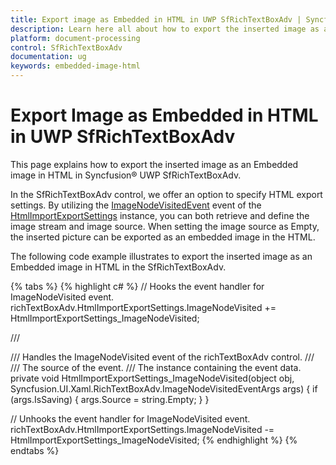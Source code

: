 ```yaml
---
title: Export image as Embedded in HTML in UWP SfRichTextBoxAdv | Syncfusion
description: Learn here all about how to export the inserted image as an Embedded image in HTML in Syncfusion UWP SfRichTextBoxAdv and more.
platform: document-processing
control: SfRichTextBoxAdv
documentation: ug
keywords: embedded-image-html
---
```


# Export Image as Embedded in HTML in UWP SfRichTextBoxAdv

This page explains how to export the inserted image as an Embedded image in HTML in Syncfusion&reg; UWP SfRichTextBoxAdv.

In the SfRichTextBoxAdv control, we offer an option to specify HTML export settings. By utilizing the [ImageNodeVisitedEvent](https://help.syncfusion.com/cr/uwp/Syncfusion.UI.Xaml.RichTextBoxAdv.ImageNodeVisitedEventArgs.html) event of the [HtmlImportExportSettings](https://help.syncfusion.com/cr/uwp/Syncfusion.UI.Xaml.RichTextBoxAdv.HtmlImportExportSettings.html) instance, you can both retrieve and define the image stream and image source. When setting the image source as Empty, the inserted picture can be exported as an embedded image in the HTML.

The following code example illustrates to export the inserted image as an Embedded image in HTML in the SfRichTextBoxAdv.

{% tabs %}
{% highlight c# %}
// Hooks the event handler for ImageNodeVisited event.
richTextBoxAdv.HtmlImportExportSettings.ImageNodeVisited += HtmlImportExportSettings_ImageNodeVisited;

/// <summary>
/// Handles the ImageNodeVisited event of the richTextBoxAdv control.
/// </summary>
/// <param name="obj">The source of the event.</param>
/// <param name="args">The <see cref="ImageNodeVisitedEventArgs"/> instance containing the event data.</param>
 private void HtmlImportExportSettings_ImageNodeVisited(object obj, Syncfusion.UI.Xaml.RichTextBoxAdv.ImageNodeVisitedEventArgs args)
        {
            if (args.IsSaving)
            {
                args.Source = string.Empty;
            }
        }
		
// Unhooks the event handler for ImageNodeVisited event.
richTextBoxAdv.HtmlImportExportSettings.ImageNodeVisited -= HtmlImportExportSettings_ImageNodeVisited;
{% endhighlight %}
{% endtabs %}